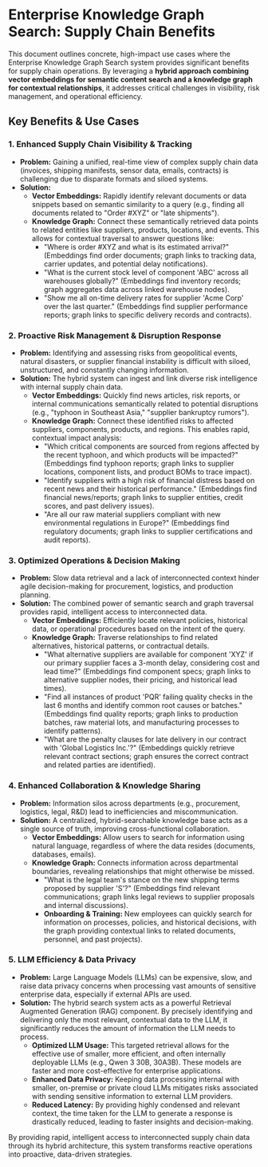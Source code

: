 # Enterprise Knowledge Graph Search: Supply Chain Benefits

This document outlines concrete, high-impact use cases where the Enterprise Knowledge Graph Search system provides significant benefits for supply chain operations. By leveraging a **hybrid approach combining vector embeddings for semantic content search and a knowledge graph for contextual relationships**, it addresses critical challenges in visibility, risk management, and operational efficiency.

## Key Benefits & Use Cases

### 1. Enhanced Supply Chain Visibility & Tracking
- **Problem:** Gaining a unified, real-time view of complex supply chain data (invoices, shipping manifests, sensor data, emails, contracts) is challenging due to disparate formats and siloed systems.
- **Solution:**
    - **Vector Embeddings:** Rapidly identify relevant documents or data snippets based on semantic similarity to a query (e.g., finding all documents related to "Order #XYZ" or "late shipments").
    - **Knowledge Graph:** Connect these semantically retrieved data points to related entities like suppliers, products, locations, and events. This allows for contextual traversal to answer questions like:
        - "Where is order #XYZ and what is its estimated arrival?" (Embeddings find order documents; graph links to tracking data, carrier updates, and potential delay notifications).
        - "What is the current stock level of component 'ABC' across all warehouses globally?" (Embeddings find inventory records; graph aggregates data across linked warehouse nodes).
        - "Show me all on-time delivery rates for supplier 'Acme Corp' over the last quarter." (Embeddings find supplier performance reports; graph links to specific delivery records and contracts).

### 2. Proactive Risk Management & Disruption Response
- **Problem:** Identifying and assessing risks from geopolitical events, natural disasters, or supplier financial instability is difficult with siloed, unstructured, and constantly changing information.
- **Solution:** The hybrid system can ingest and link diverse risk intelligence with internal supply chain data.
    - **Vector Embeddings:** Quickly find news articles, risk reports, or internal communications semantically related to potential disruptions (e.g., "typhoon in Southeast Asia," "supplier bankruptcy rumors").
    - **Knowledge Graph:** Connect these identified risks to affected suppliers, components, products, and regions. This enables rapid, contextual impact analysis:
        - "Which critical components are sourced from regions affected by the recent typhoon, and which products will be impacted?" (Embeddings find typhoon reports; graph links to supplier locations, component lists, and product BOMs to trace impact).
        - "Identify suppliers with a high risk of financial distress based on recent news and their historical performance." (Embeddings find financial news/reports; graph links to supplier entities, credit scores, and past delivery issues).
        - "Are all our raw material suppliers compliant with new environmental regulations in Europe?" (Embeddings find regulatory documents; graph links to supplier certifications and audit reports).

### 3. Optimized Operations & Decision Making
- **Problem:** Slow data retrieval and a lack of interconnected context hinder agile decision-making for procurement, logistics, and production planning.
- **Solution:** The combined power of semantic search and graph traversal provides rapid, intelligent access to interconnected data.
    - **Vector Embeddings:** Efficiently locate relevant policies, historical data, or operational procedures based on the intent of the query.
    - **Knowledge Graph:** Traverse relationships to find related alternatives, historical patterns, or contractual details.
        - "What alternative suppliers are available for component 'XYZ' if our primary supplier faces a 3-month delay, considering cost and lead time?" (Embeddings find component specs; graph links to alternative supplier nodes, their pricing, and historical lead times).
        - "Find all instances of product 'PQR' failing quality checks in the last 6 months and identify common root causes or batches." (Embeddings find quality reports; graph links to production batches, raw material lots, and manufacturing processes to identify patterns).
        - "What are the penalty clauses for late delivery in our contract with 'Global Logistics Inc.'?" (Embeddings quickly retrieve relevant contract sections; graph ensures the correct contract and related parties are identified).

### 4. Enhanced Collaboration & Knowledge Sharing
- **Problem:** Information silos across departments (e.g., procurement, logistics, legal, R&D) lead to inefficiencies and miscommunication.
- **Solution:** A centralized, hybrid-searchable knowledge base acts as a single source of truth, improving cross-functional collaboration.
    - **Vector Embeddings:** Allow users to search for information using natural language, regardless of where the data resides (documents, databases, emails).
    - **Knowledge Graph:** Connects information across departmental boundaries, revealing relationships that might otherwise be missed.
        - "What is the legal team's stance on the new shipping terms proposed by supplier 'S'?" (Embeddings find relevant communications; graph links legal reviews to supplier proposals and internal discussions).
        - **Onboarding & Training:** New employees can quickly search for information on processes, policies, and historical decisions, with the graph providing contextual links to related documents, personnel, and past projects).

### 5. LLM Efficiency & Data Privacy
- **Problem:** Large Language Models (LLMs) can be expensive, slow, and raise data privacy concerns when processing vast amounts of sensitive enterprise data, especially if external APIs are used.
- **Solution:** The hybrid search system acts as a powerful Retrieval Augmented Generation (RAG) component. By precisely identifying and delivering only the most relevant, contextual data to the LLM, it significantly reduces the amount of information the LLM needs to process.
    - **Optimized LLM Usage:** This targeted retrieval allows for the effective use of smaller, more efficient, and often internally deployable LLMs (e.g., Qwen 3 30B, 30A3B). These models are faster and more cost-effective for enterprise applications.
    - **Enhanced Data Privacy:** Keeping data processing internal with smaller, on-premise or private cloud LLMs mitigates risks associated with sending sensitive information to external LLM providers.
    - **Reduced Latency:** By providing highly condensed and relevant context, the time taken for the LLM to generate a response is drastically reduced, leading to faster insights and decision-making.

By providing rapid, intelligent access to interconnected supply chain data through its hybrid architecture, this system transforms reactive operations into proactive, data-driven strategies.